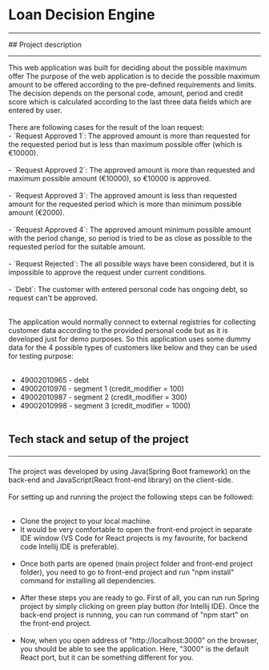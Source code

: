 # Loan Decision Engine
<hr>
## Project description <hr>
This web application was built for deciding about the possible maximum offer 
The purpose of the web application is to decide the possible maximum amount to be offered according to the pre-defined requirements and limits. The decision depends
on the personal code, amount, period and credit score which is calculated according to the last three data fields which are entered by user. <br> <br>
There are following cases for the result of the loan request: <br>
- `Request Approved 1`: The approved amount is more than requested for the requested period but is less than maximum possible offer (which is €10000). <br><br>
- `Request Approved 2`: The approved amount is more than requested and maximum possible amount (€10000), so €10000 is approved. <br><br>
- `Request Approved 3`: The approved amount is less than requested amount for the requested period which is more than minimum possible amount (€2000). <br><br>
- `Request Approved 4`: The approved amount minimum possible amount with the period change, so period is tried to be as close as possible to the requested period for the 
suitable amount. <br><br>
- `Request Rejected`: The all possible ways have been considered, but it is impossible to approve the request under current conditions. <br><br>
- `Debt`: The customer with entered personal code has ongoing debt, so request can't be approved. <br> <br>

The application would normally connect to external registries for collecting customer data according to the provided personal code but as it is developed just for demo 
purposes. So this application uses some dummy data for the 4 possible types of customers like below and they can be used for testing purpose: <br> <br>
- 49002010965 - debt <br>
- 49002010976 - segment 1 (credit_modifier = 100) <br>
- 49002010987 - segment 2 (credit_modifier = 300) <br>
- 49002010998 - segment 3 (credit_modifier = 1000) <br><br>

## Tech stack and setup of the project <hr>
The project was developed by using Java(Spring Boot framework) on the back-end and JavaScript(React front-end library) on the client-side. <br><br>
For setting up and running the project the following steps can be followed:<br><br>
- Clone the project to your local machine. <br>
- It would be very comfortable to open the front-end project in separate IDE window (VS Code for React projects is my favourite, for backend code Intellij IDE is preferable). <br><br>
- Once both parts are opened (main project folder and front-end project folder), you need to go to front-end project and run "npm install" command for installing all dependencies. <br><br>
- After these steps you are ready to go. First of all, you can run run Spring project by simply clicking on green play button (for Intellij IDE). Once the back-end project is running, you can run command of "npm start" on the front-end project. <br><br>
- Now, when you open address of "http://localhost:3000" on the browser, you should be able to see the application. Here, "3000" is the default React port, but it can be something different for you.
